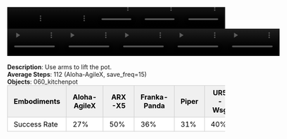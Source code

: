 <!DOCTYPE html>
<html lang="en">
<body>
    <div style="display: flex;">
        <video src="./task_video_clean/lift_pot/aloha-agilex_head.mp4" controls loop muted autoplay style="width: 20.0%;"></video>
        <video src="./task_video_clean/lift_pot/franka-panda_head.mp4" controls loop muted autoplay style="width: 20.0%;"></video>
        <video src="./task_video_clean/lift_pot/ARX-X5_head.mp4" controls loop muted autoplay style="width: 20.0%;"></video>
        <video src="./task_video_clean/lift_pot/piper_head.mp4" controls loop muted autoplay style="width: 20.0%;"></video>
        <video src="./task_video_clean/lift_pot/ur5-wsg_head.mp4" controls loop muted autoplay style="width: 20.0%;"></video>
    </div>
    <div style="display: flex;">
        <video src="./task_video_clean/lift_pot/aloha-agilex_world.mp4" controls loop muted autoplay style="width: 25%;"></video>
        <video src="./task_video_clean/lift_pot/franka-panda_world.mp4" controls loop muted autoplay style="width: 25%;"></video>
        <video src="./task_video_clean/lift_pot/ARX-X5_world.mp4" controls loop muted autoplay style="width: 25%;"></video>
        <video src="./task_video_clean/lift_pot/piper_world.mp4" controls loop muted autoplay style="width: 25%;"></video>
        <video src="./task_video_clean/lift_pot/ur5-wsg_world.mp4" controls loop muted autoplay style="width: 25%;"></video>
    </div>
    <br><b>Description</b>: Use arms to lift the pot.<br>
    <b>Average Steps</b>: 112 (Aloha-AgileX, save_freq=15)<br>
    <b>Objects</b>: 060_kitchenpot<br>
    <table style="margin:0 auto;border-collapse:collapse;width:auto;min-width:180px;background-color:white;">
        <thead>
            <tr style="background:#f0f0f0;">
                <th style="border:1px solid #ccc;padding:6px 14px;color:black;">Embodiments</th>
                <th style="border:1px solid #ccc;padding:6px 14px;color:black;">Aloha-AgileX</th>
                <th style="border:1px solid #ccc;padding:6px 14px;color:black;">ARX-X5</th>
                <th style="border:1px solid #ccc;padding:6px 14px;color:black;">Franka-Panda</th>
                <th style="border:1px solid #ccc;padding:6px 14px;color:black;">Piper</th>
                <th style="border:1px solid #ccc;padding:6px 14px;color:black;">UR5-Wsg</th>
            </tr>
        </thead>
        <tbody>
            <tr style="background:white;">
                <td style="border:1px solid #ccc;padding:6px 14px;color:black;">Success Rate</td>
                <td style="border:1px solid #ccc;padding:6px 14px;color:black;">27%</td>
                <td style="border:1px solid #ccc;padding:6px 14px;color:black;">50%</td>
                <td style="border:1px solid #ccc;padding:6px 14px;color:black;">36%</td>
                <td style="border:1px solid #ccc;padding:6px 14px;color:black;">31%</td>
                <td style="border:1px solid #ccc;padding:6px 14px;color:black;">40%</td>
            </tr>
        </tbody>
    </table>
</body>
</html>
